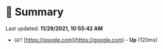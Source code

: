 # 📖 Summary
Last updated: **11/29/2021, 10:55:42 AM**

- `GET` [https://google.com](https://google.com) - **Up** (120ms)
